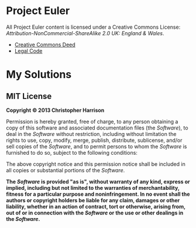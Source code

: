# Project Euler

All Project Euler content is licensed under a Creative Commons License:
*Attribution-NonCommercial-ShareAlike 2.0 UK: England & Wales*.

* [Creative Commons Deed](http://creativecommons.org/licenses/by-nc-sa/2.0/uk/)
* [Legal Code](http://creativecommons.org/licenses/by-nc-sa/2.0/uk/legalcode)

# My Solutions

## MIT License

**Copyright © 2013 Christopher Harrison**

Permission is hereby granted, free of charge, to any person obtaining a
copy of this software and associated documentation files (the
*Software*), to deal in the *Software* without restriction, including
without limitation the rights to use, copy, modify, merge, publish,
distribute, sublicense, and/or sell copies of the *Software*, and to
permit persons to whom the *Software* is furnished to do so, subject to
the following conditions:

The above copyright notice and this permission notice shall be included
in all copies or substantial portions of the *Software*.

**The *Software* is provided "as is", without warranty of any kind,
express or implied, including but not limited to the warranties of
merchantability, fitness for a particular purpose and noninfringement.
In no event shall the authors or copyright holders be liable for any
claim, damages or other liability, whether in an action of contract,
tort or otherwise, arising from, out of or in connection with the
*Software* or the use or other dealings in the *Software*.**
